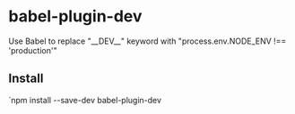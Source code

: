 # babel-plugin-dev

Use Babel to replace "\_\_DEV\_\_" keyword with "process.env.NODE_ENV !== 'production'"

## Install
`npm install --save-dev babel-plugin-dev
